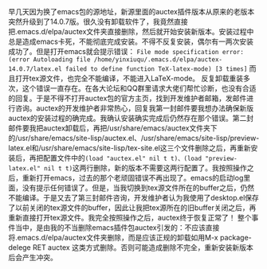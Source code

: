 早几天因为换了emacs包的源地址，新源里面的auctex插件版本从原来的老版本突然升级到了14.0.7版。很久没有卸载软件了，我竟然直接把.emacs.d/elpa/auctex文件夹直接删除，然后就开始安装新版本。安装过程中总是造成emacs卡死，不能彻底完成安装。不得不反复安装，偶尔有一两次安装成功了。但是打开emacs就会提示错误：
```File mode specification error: (error Autoloading file /home/yinxiuqu/.emacs.d/elpa/auctex-14.0.7/latex.el failed to define function TeX-latex-mode) [3 times]```
而且打开tex源文件，也完全不能编译，不能进入LaTeX-mode。 反复卸载重装多次，这个错误一直存在。在各大论坛和QQ群里请求大佬们帮忙诊断，也没有合适的回复。于是不得不打开auctex包的官方主页，找到开发维护者邮箱，发邮件进行咨询。auctex的开发维护者非常热心，回复我第一封邮件要我想办法确保新版auctex的安装过程的确完成。我确认安装确实完成后仍然存在那个错误。第二封邮件要我把auctex卸载后，再把/usr/share/emacs/auctex文件夹下的/usr/share/emacs/site-lisp/auctex.el、/usr/share/emacs/site-lisp/preview-latex.el和/usr/share/emacs/site-lisp/tex-site.el这三个文件删除之后，再重新安装后，再把配置文件中的```(load "auctex.el" nil t t)、(load "preview-latex.el" nil t t)```这两行删除，新的版本不需要这两行配置了。我按照操作之后，重新打开emacs，过去的那个老顽固错误不再出现了。emacs的启动log里面，没有提示任何错误了。但是，当我切换到tex源文件所在的buffer之后，仍然不能编译。于是又去了第三封邮件咨询，开发维护者认为我使用了desktop.el保存了以前关闭的tex源文件的buffer，因此让我把tex源所在的旧buffer关闭之后，再重新直接打开tex源文件。我完全按照操作之后，auctex终于恢复正常了！
整个事件当中，是由我的不当删除emacs插件包auctex引发的：不应该直接将.emacs.d/elpa/auctex文件夹删除，而是应该正规的卸载如用M-x package-delege  RET auctex 这类方式删除。否则可能造成删除不完全，重新安装新版本后会产生冲突。